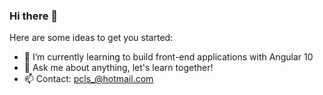 ### Hi there 👋

<!--
**p3cunha/p3cunha** is a ✨ _special_ ✨ repository because its `README.md` (this file) appears on your GitHub profile.
-->

Here are some ideas to get you started:
- 🌱 I’m currently learning to build front-end applications with Angular 10
- 💬 Ask me about anything, let's learn together!
- 📫 Contact: pcls_@hotmail.com

<!-- ![alt text](https://financeone.com.br/wp-content/uploads/2018/10/LinkedIn.png) -->

